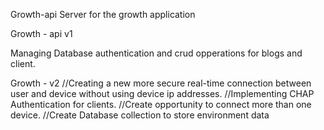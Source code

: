 Growth-api Server for the growth application

Growth - api v1

Managing Database authentication and crud opperations for blogs and client.

Growth - v2 
//Creating a new more secure real-time connection between user and device without using device ip addresses.
//Implementing CHAP Authentication for clients.
//Create opportunity to connect more than one device.
//Create Database collection to store environment data 




